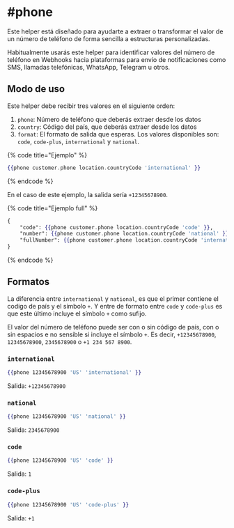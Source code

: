 # #phone

Este helper está diseñado para ayudarte a extraer o transformar el valor de un número de teléfono de forma sencilla a estructuras personalizadas.

Habitualmente usarás este helper para identificar valores del número de teléfono en Webhooks hacia plataformas para envío de notificaciones como SMS, llamadas telefónicas, WhatsApp, Telegram u otros.

## Modo de uso

Este helper debe recibir tres valores en el siguiente orden:

1. `phone`: Número de teléfono que deberás extraer desde los datos
2. `country`: Código del país, que deberás extraer desde los datos
3. `format`: El formato de salida que esperas. Los valores disponibles son: `code`, `code-plus`, `international` y `national`.

{% code title="Ejemplo" %}
```handlebars
{{phone customer.phone location.countryCode 'international' }}
```
{% endcode %}

En el caso de este ejemplo, la salida sería `+12345678900`.

{% code title="Ejemplo full" %}
```handlebars
{
    "code": {{phone customer.phone location.countryCode 'code' }},
    "number": {{phone customer.phone location.countryCode 'national' }},
    "fullNumber": {{phone customer.phone location.countryCode 'international' }},
}
```
{% endcode %}

## Formatos

La diferencia entre `international` y `national`, es que el primer contiene el codigo de país y el símbolo `+`. Y entre de formato entre `code` y `code-plus` es que este último incluye el símbolo `+` como sufijo.

El valor del número de teléfono puede ser con o sin código de país, con o sin espacios e no sensible si incluye el símbolo `+`. Es decir, `+12345678900`, `12345678900`, `2345678900` o `+1 234 567 8900`.

### `international`

```handlebars
{{phone 12345678900 'US' 'international' }}
```

Salida: `+12345678900`

### `national`

```handlebars
{{phone 12345678900 'US' 'national' }}
```

Salida: `2345678900`

### `code`

```handlebars
{{phone 12345678900 'US' 'code' }}
```

Salida: `1`

### `code-plus`

```handlebars
{{phone 12345678900 'US' 'code-plus' }}
```

Salida: `+1`
